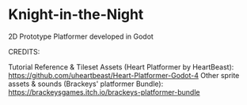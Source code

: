 # Knight-in-the-Night
2D Prototype Platformer developed in Godot

CREDITS:

Tutorial Reference & Tileset Assets (Heart Platformer by HeartBeast): https://github.com/uheartbeast/Heart-Platformer-Godot-4
Other sprite assets & sounds (Brackeys' platformer Bundle): https://brackeysgames.itch.io/brackeys-platformer-bundle
